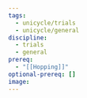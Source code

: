 ```yaml
---
tags:
  - unicycle/trials
  - unicycle/general
discipline:
  - trials
  - general
prereq:
  - "[[Hopping]]"
optional-prereq: []
image:
---
```


